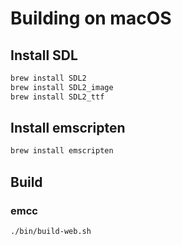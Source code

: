 # Building on macOS

## Install SDL

```bash
brew install SDL2
brew install SDL2_image
brew install SDL2_ttf
```

## Install emscripten

```bash
brew install emscripten
```

## Build

### emcc

```bash
./bin/build-web.sh
```
